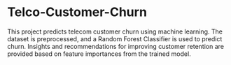 # Telco-Customer-Churn
This project predicts telecom customer churn using machine learning. The dataset is preprocessed, and a Random Forest Classifier is used to predict churn. Insights and recommendations for improving customer retention are provided based on feature importances from the trained model.
